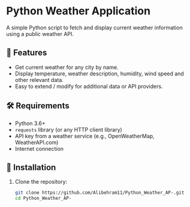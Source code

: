 # Python Weather Application  
A simple Python script to fetch and display current weather information using a public weather API.

## 🚀 Features  
- Get current weather for any city by name.  
- Display temperature, weather description, humidity, wind speed and other relevant data.  
- Easy to extend / modify for additional data or API providers.

## 🛠️ Requirements  
- Python 3.6+  
- `requests` library (or any HTTP client library)  
- API key from a weather service (e.g., OpenWeatherMap, WeatherAPI.com)  
- Internet connection

## 🔧 Installation  
1. Clone the repository:  
   ```bash  
   git clone https://github.com/Alibehram11/Python_Weather_AP-.git  
   cd Python_Weather_AP-  
